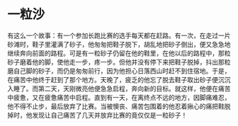 # 一粒沙

有这么一个故事：有一个参加长跑比赛的选手每天都在赶路。有一次，在走过一片砂滩时，鞋子里灌满了砂子，他匆匆把鞋子脱下，胡乱地把砂子倒出，便又急急地继续奔向前面的路程。可是有一粒砂子仍留在他的鞋里，在他以后的路程中，那粒砂子磨着他的脚，使他走一步，疼一步。但他并没有停下来把鞋子脱掉，抖出那粒磨自己脚的砂子，而仍是匆匆前行，因为他担心日落西山时赶不到住宿地。于是，在痛苦中他终于赶到了那个地方。天晚了，疲乏的他忘了脱去鞋子取出砂子便沉沉入睡了。而第二天，天刚微亮他便急急启程，奔向新的目标。就这样，他便在痛苦中疲惫，又在疲惫痛苦中启程。直到有一天，在离终点不远的地方，因脚痛难忍，他不得不止步，最后放弃了比赛。当被懊丧、痛苦包围着的他忍着揪心的痛把鞋脱掉时，他发现让自己痛苦了几天并放弃比赛的竟仅仅是一粒砂子！
 